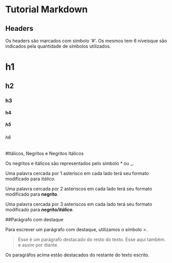 # Tutorial Markdown

## Headers

Os headers são marcados com símbolo '#'. Os mesmos tem 6 níveisque são indicados pela quantidade de símbolos utilizados.

# h1

## h2

### h3

#### h4


##### h5

###### h6

#Itálicos, Negritos e Negritos Itálicos

Os negritos e itálicos são representados pelo símbolo * ou _.

Uma palavra cercada por 1 asterisco em cada lado terá seu formato modificado para *itálico*.

Uma palavra cercada por 2 asteriscos em cada lado terá seu formato modificado para **negrito**.

Uma palavra cercada por 3 asteriscos em cada lado terá seu formato modificado para ***negrito/itálico***.

##Parágrafo com destaque

Para escrever um parágrafo com destaque, utilizamos o símbolo >.

>Esse é um parágrafo destacado do resto do texto. Esse aqui também. e assim por diante.

Os paragráfos acima estão destacados do restante do texto escrito.